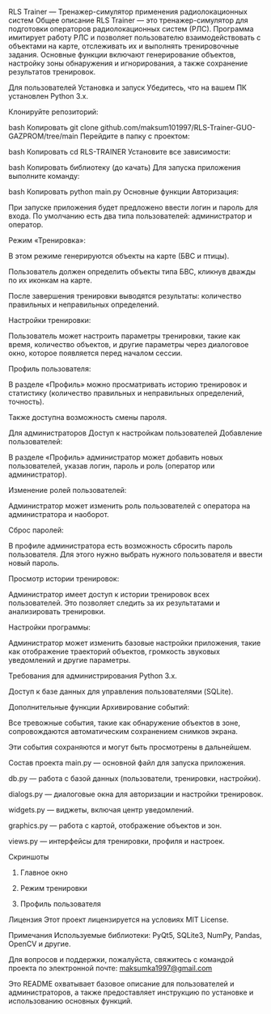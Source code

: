 RLS Trainer — Тренажер-симулятор применения радиолокационных систем
Общее описание
RLS Trainer — это тренажер-симулятор для подготовки операторов радиолокационных систем (РЛС). Программа имитирует работу РЛС и позволяет пользователю взаимодействовать с объектами на карте, отслеживать их и выполнять тренировочные задания. Основные функции включают генерирование объектов, настройку зоны обнаружения и игнорирования, а также сохранение результатов тренировок.

Для пользователей
Установка и запуск
Убедитесь, что на вашем ПК установлен Python 3.x.

Клонируйте репозиторий:

bash
Копировать
git clone github.com/maksum101997/RLS-Trainer-GUO-GAZPROM/tree/main
Перейдите в папку с проектом:

bash
Копировать
cd RLS-TRAINER
Установите все зависимости:

bash
Копировать библиотеку (до качать)
Для запуска приложения выполните команду:

bash
Копировать
python main.py
Основные функции
Авторизация:

При запуске приложения будет предложено ввести логин и пароль для входа. По умолчанию есть два типа пользователей: администратор и оператор.

Режим «Тренировка»:

В этом режиме генерируются объекты на карте (БВС и птицы).

Пользователь должен определить объекты типа БВС, кликнув дважды по их иконкам на карте.

После завершения тренировки выводятся результаты: количество правильных и неправильных определений.

Настройки тренировки:

Пользователь может настроить параметры тренировки, такие как время, количество объектов, и другие параметры через диалоговое окно, которое появляется перед началом сессии.

Профиль пользователя:

В разделе «Профиль» можно просматривать историю тренировок и статистику (количество правильных и неправильных определений, точность).

Также доступна возможность смены пароля.

Для администраторов
Доступ к настройкам пользователей
Добавление пользователей:

В разделе «Профиль» администратор может добавить новых пользователей, указав логин, пароль и роль (оператор или администратор).

Изменение ролей пользователей:

Администратор может изменить роль пользователей с оператора на администратора и наоборот.

Сброс паролей:

В профиле администратора есть возможность сбросить пароль пользователя. Для этого нужно выбрать нужного пользователя и ввести новый пароль.

Просмотр истории тренировок:

Администратор имеет доступ к истории тренировок всех пользователей. Это позволяет следить за их результатами и анализировать тренировки.

Настройки программы:

Администратор может изменить базовые настройки приложения, такие как отображение траекторий объектов, громкость звуковых уведомлений и другие параметры.

Требования для администрирования
Python 3.x.

Доступ к базе данных для управления пользователями (SQLite).

Дополнительные функции
Архивирование событий:

Все тревожные события, такие как обнаружение объектов в зоне, сопровождаются автоматическим сохранением снимков экрана.

Эти события сохраняются и могут быть просмотрены в дальнейшем.

Состав проекта
main.py — основной файл для запуска приложения.

db.py — работа с базой данных (пользователи, тренировки, настройки).

dialogs.py — диалоговые окна для авторизации и настройки тренировок.

widgets.py — виджеты, включая центр уведомлений.

graphics.py — работа с картой, отображение объектов и зон.

views.py — интерфейсы для тренировки, профиля и настроек.

Скриншоты
1. Главное окно

2. Режим тренировки

3. Профиль пользователя

Лицензия
Этот проект лицензируется на условиях MIT License.

Примечания
Используемые библиотеки: PyQt5, SQLite3, NumPy, Pandas, OpenCV и другие.

Для вопросов и поддержки, пожалуйста, свяжитесь с командой проекта по электронной почте: maksumka1997@gmail.com

Это README охватывает базовое описание для пользователей и администраторов, а также предоставляет инструкцию по установке и использованию основных функций.
